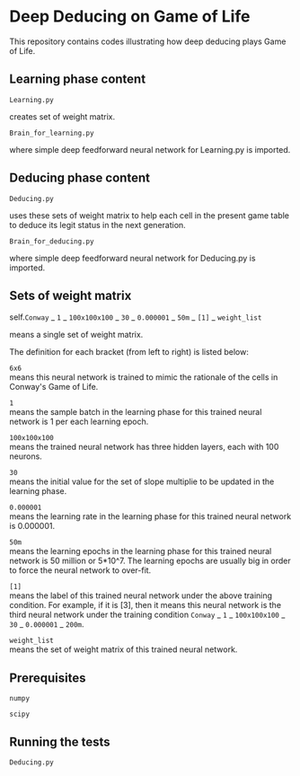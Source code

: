 # Deep Deducing on Game of Life

This repository contains codes illustrating how deep deducing plays Game of Life.

## Learning phase content

```
Learning.py            
```

creates set of weight matrix.

```
Brain_for_learning.py
```

where simple deep feedforward neural network for Learning.py is imported.

## Deducing phase content

```
Deducing.py              
```

uses these sets of weight matrix to help each cell in the present game table to deduce its legit status in the next generation.

```
Brain_for_deducing.py   
```

where simple deep feedforward neural network for Deducing.py is imported.

## Sets of weight matrix


self.```Conway``` _ ```1``` _ ```100x100x100``` _ ```30``` _ ```0.000001``` _ ```50m``` _ ```[1]``` _ ```weight_list```


means a single set of weight matrix.


The definition for each bracket (from left to right) is listed below:

```6x6```    
means this neural network is trained to mimic the rationale of the cells in Conway's Game of Life.

```1```     
means the sample batch in the learning phase for this trained neural network is 1 per each learning epoch.
          
```100x100x100```  
means the trained neural network has three hidden layers, each with 100 neurons.
          
```30```          
means the initial value for the set of slope multiplie to be updated in the learning phase.
          
```0.000001```    
means the learning rate in the learning phase for this trained neural network is 0.000001.

```50m```        
means the learning epochs in the learning phase for this trained neural network is 50 million or 5*10^7. The learning epochs are usually big in order to force the neural network to over-fit.

```[1]```    
means the label of this trained neural network under the above training condition.
          For example, if it is [3], then it means this neural network is the third neural network under the training condition 
          ```Conway``` _ ```1``` _ ```100x100x100``` _ ```30``` _ ```0.000001``` _ ```200m```.
          
```weight_list```  
means the set of weight matrix of this trained neural network.


## Prerequisites

```
numpy
```


```
scipy
```

## Running the tests

```
Deducing.py  
```


